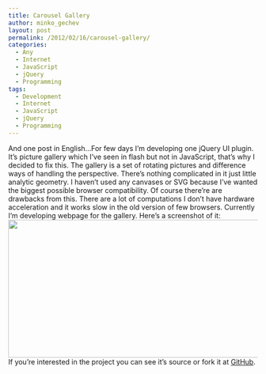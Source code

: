 ```yaml
---
title: Carousel Gallery
author: minko_gechev
layout: post
permalink: /2012/02/16/carousel-gallery/
categories:
  - Any
  - Internet
  - JavaScript
  - jQuery
  - Programming
tags:
  - Development
  - Internet
  - JavaScript
  - jQuery
  - Programming
---
```

And one post in English&#8230;For few days I&#8217;m developing one jQuery UI plugin. It&#8217;s picture gallery which I&#8217;ve seen in flash but not in JavaScript, that&#8217;s why I decided to fix this. The gallery is a set of rotating pictures and difference ways of handling the perspective. There&#8217;s nothing complicated in it just little analytic geometry. I haven&#8217;t used any canvases or SVG because I&#8217;ve wanted the biggest possible browser compatibility. Of course there&#8217;re are drawbacks from this. There are a lot of computations I don&#8217;t have hardware acceleration and it works slow in the old version of few browsers. Currently I&#8217;m developing webpage for the gallery. Here&#8217;s a screenshot of it: <a href="http://carousel.mgechev.com/" target="_blank"><img class="aligncenter size-full wp-image-96" title="jQCarousel" src="http://blog.mgechev.com/wp-content/uploads/2012/02/gallery-logo.png" alt="" width="800" height="279" /></a>  
If you&#8217;re interested in the project you can see it&#8217;s source or fork it at <a title="jQCarousel GitHub" href="https://github.com/mgechev/jqcarousel" target="_blank">GitHub</a>.